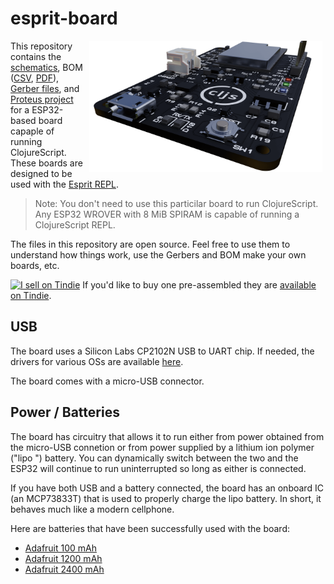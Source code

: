 # esprit-board

<img src="Esprit_Rendered.png" align="right" height="210px" hspace="5px"/>

This repository contains the [schematics](esprit-board.PDF), BOM ([CSV](Bill%20Of%20Materials%20Esprit.csv), [PDF](Bill%20Of%20Materials%20Esprit.pdf)), [Gerber files](esprit-board%20-%20CADCAM.ZIP), and [Proteus project](esprit-board.pdsprj) for a ESP32-based board capaple of running ClojureScript. These boards are designed to be used with the [Esprit REPL](https://github.com/mfikes/esprit).

> Note: You don't need to use this particilar board to run ClojureScript. Any ESP32 WROVER with 8 MiB SPIRAM is capable of running a ClojureScript REPL. 

The files in this repository are open source. Feel free to use them to understand how things work, use the Gerbers and BOM make your own boards, etc.

<a href="https://www.tindie.com/stores/fikesfarm/?ref=offsite_badges&utm_source=sellers_mfikes&utm_medium=badges&utm_campaign=badge_medium"><img src="https://d2ss6ovg47m0r5.cloudfront.net/badges/tindie-mediums.png" alt="I sell on Tindie" width="150" height="78"></a> If you'd like to buy one pre-assembled they are [available on Tindie](https://www.tindie.com/products/fikesfarm/esprit-clojurescript-repl/).

## USB

The board uses a Silicon Labs CP2102N USB to UART chip. If needed, the drivers for various OSs are available [here](https://www.silabs.com/products/development-tools/software/usb-to-uart-bridge-vcp-drivers).

The board comes with a micro-USB connector.

## Power / Batteries

The board has circuitry that allows it to run either from power obtained from the micro-USB connetion or from power supplied by a lithium ion polymer ("lipo
") battery. You can dynamically switch between the two and the ESP32 will continue to run uninterrupted so long as either is connected.

If you have both USB and a battery connected, the board has an onboard IC (an MCP73833T) that is used to properly charge the lipo battery. In short, it behaves much like a modern cellphone.

Here are batteries that have been successfully used with the board:

- [Adafruit 100 mAh](https://www.adafruit.com/product/1570)
- [Adafruit 1200 mAh](https://www.adafruit.com/product/258)
- [Adafruit 2400 mAh](https://www.adafruit.com/product/328)

